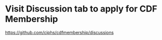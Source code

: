 # Visit Discussion tab to apply for CDF Membership

https://github.com/ciphs/cdfmembership/discussions
